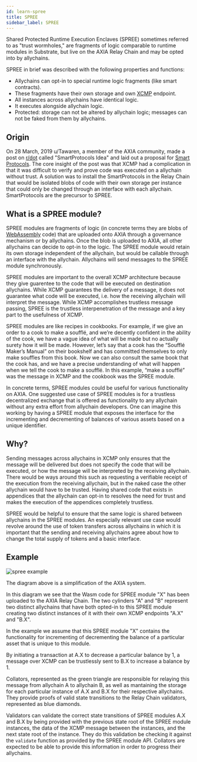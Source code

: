 ```yaml
---
id: learn-spree
title: SPREE
sidebar_label: SPREE
---
```


Shared Protected Runtime Execution Enclaves (SPREE) sometimes referred to as "trust wormholes," are fragments of logic comparable to runtime modules in Substrate, but live on the AXIA Relay Chain and may be opted into by allychains.

SPREE in brief was described with the following properties and functions:

- Allychains can opt-in to special runtime logic fragments (like smart contracts).
- These fragments have their own storage and own [XCMP](learn-crosschain) endpoint.
- All instances across allychains have identical logic.
- It executes alongside allychain logic.
- Protected: storage can not be altered by allychain logic; messages can not be faked from them by allychains.

## Origin

On 28 March, 2019 u/Tawaren, a member of the AXIA community, made a post on [r/dot](https://www.reddit.com/r/dot/) called "SmartProtocols Idea" and laid out a proposal for [Smart Protocols](https://www.reddit.com/r/dot/comments/b6kljn/smartprotocols_idea/). The core insight of the post was that XCMP had a complication in that it was difficult to verify and prove code was executed on a allychain without trust. A solution was to install the SmartProtocols in the Relay Chain that would be isolated blobs of code with their own storage per instance that could only be changed through an interface with each allychain. SmartProtocols are the precursor to SPREE.

## What is a SPREE module?

SPREE modules are fragments of logic (in concrete terms they are blobs of [WebAssembly](learn-wasm) code) that are uploaded onto AXIA through a governance mechanism or by allychains. Once the blob is uploaded to AXIA, all other allychains can decide to opt-in to the logic. The SPREE module would retain its own storage independent of the allychain, but would be callable through an interface with the allychain. Allychains will send messages to the SPREE module synchronously.

SPREE modules are important to the overall XCMP architecture because they give guarentee to the code that will be executed on destination allychains. While XCMP guarantees the delivery of a message, it does not guarantee what code will be executed, i.e. how the receiving allychain will interpret the message. While XCMP accomplishes trustless message passing, SPREE is the trustless interpenetration of the message and a key part to the usefulness of XCMP.

SPREE modules are like recipes in cookbooks. For example, if we give an order to a cook to make a soufflé, and we’re decently confident in the ability of the cook, we have a vague idea of what will be made but no actually surety how it will be made. However, let’s say that a cook has the “Soufflé Maker’s Manual” on their bookshelf and has committed themselves to only make souffles from this book. Now we can also consult the same book that the cook has, and we have a precise understanding of what will happen when we tell the cook to make a soufflé. In this example, “make a soufflé” was the message in XCMP and the cookbook was the SPREE module.

In concrete terms, SPREE modules could be useful for various functionality on AXIA. One suggested use case of SPREE modules is for a trustless decentralized exchange that is offered as functionality to any allychain without any extra effort from allychain developers. One can imagine this working by having a SPREE module that exposes the interface for the incrementing and decrementing of balances of various assets based on a unique identifier.

## Why?

Sending messages across allychains in XCMP only ensures that the message will be delivered but does not specify the code that will be executed, or how the message will be interpreted by the receiving allychain. There would be ways around this such as requesting a verifiable receipt of the execution from the receiving allychain, but in the naked case the other allychain would have to be trusted. Having shared code that exists in appendices that the allychain can opt-in to resolves the need for trust and makes the execution of the appendices completely trustless.

SPREE would be helpful to ensure that the same logic is shared between allychains in the SPREE modules. An especially relevant use case would revolve around the use of token transfers across allychains in which it is important that the sending and receiving allychains agree about how to change the total supply of tokens and a basic interface.

## Example

![spree example](assets/SPREE/spree_module.png)

The diagram above is a simplification of the AXIA system.

In this diagram we see that the Wasm code for SPREE module "X" has been uploaded to the AXIA Relay Chain. The two cylinders "A" and "B" represent two distinct allychains that have both opted-in to this SPREE module creating two distinct instances of it with their own XCMP endpoints "A.X" and "B.X".

In the example we assume that this SPREE module "X" contains the functionality for incrementing of decrementing the balance of a particular asset that is unique to this module.

By initiating a transaction at A.X to decrease a particular balance by 1, a message over XCMP can be trustlessly sent to B.X to increase a balance by 1.

Collators, represented as the green triangle are responsible for relaying this message from allychain A to allychain B, as well as mantaining the storage for each particular instance of A.X and B.X for their respective allychains. They provide proofs of valid state transitions to the Relay Chain validators, represented as blue diamonds.

Validators can validate the correct state transitions of SPREE modules A.X and B.X by being provided with the previous state root of the SPREE module instances, the data of the XCMP message between the instances, and the next state root of the instance. They do this validation be checking it against the `validate` function as provided by the SPREE module API. Collators are expected to be able to provide this information in order to progress their allychains.
